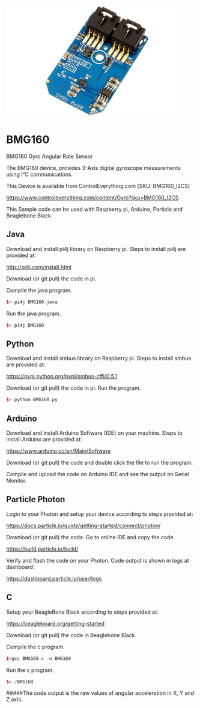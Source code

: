 [![BMG160](BMG160_I2CS.png)](https://www.controleverything.com/content/Gyro?sku=BMG160_I2CS)
# BMG160
BMG160 Gyro Angular Rate Sensor

The BMG160 device, provides 3-Axis digital gyroscope measurements using I²C communications.

This Device is available from ControlEverything.com [SKU: BMG160_I2CS]

https://www.controleverything.com/content/Gyro?sku=BMG160_I2CS

This Sample code can be used with Raspberry pi, Arduino, Particle and Beaglebone Black.

## Java
Download and install pi4j library on Raspberry pi. Steps to install pi4j are provided at:

http://pi4j.com/install.html

Download (or git pull) the code in pi.

Compile the java program.
```cpp
$> pi4j BMG160.java
```

Run the java program.
```cpp
$> pi4j BMG160
```

## Python
Download and install smbus library on Raspberry pi. Steps to install smbus are provided at:

https://pypi.python.org/pypi/smbus-cffi/0.5.1

Download (or git pull) the code in pi. Run the program.

```cpp
$> python BMG160.py
```

## Arduino
Download and install Arduino Software (IDE) on your machine. Steps to install Arduino are provided at:

https://www.arduino.cc/en/Main/Software

Download (or git pull) the code and double click the file to run the program.

Compile and upload the code on Arduino IDE and see the output on Serial Monitor.


## Particle Photon

Login to your Photon and setup your device according to steps provided at:

https://docs.particle.io/guide/getting-started/connect/photon/

Download (or git pull) the code. Go to online IDE and copy the code.

https://build.particle.io/build/

Verify and flash the code on your Photon. Code output is shown in logs at dashboard:

https://dashboard.particle.io/user/logs


## C

Setup your BeagleBone Black according to steps provided at:

https://beagleboard.org/getting-started

Download (or git pull) the code in Beaglebone Black.

Compile the c program.
```cpp
$>gcc BMG160.c -o BMG160
```
Run the c program.
```cpp
$>./BMG160
```
#####The code output is the raw values of angular acceleration in X, Y and Z axis.
